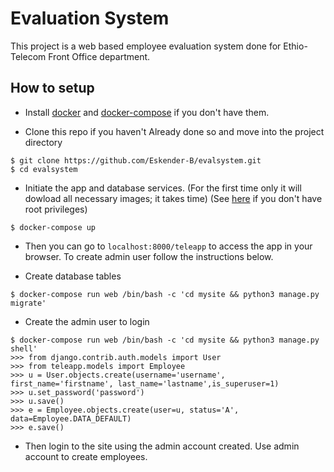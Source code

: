 # Evaluation System
This project is a web based employee evaluation system done for Ethio-Telecom Front Office department.


## How to setup
* Install [docker](https://docs.docker.com/install/) and [docker-compose](https://docs.docker.com/compose/install/) if you don't have them.

* Clone this repo if you haven't Already done so and move into the project directory
```
$ git clone https://github.com/Eskender-B/evalsystem.git
$ cd evalsystem 
```

* Initiate the app and database services.
(For the first time only it will dowload all necessary images; it takes time) 
(See [here](https://docs.docker.com/install/linux/linux-postinstall/) if you don't have root privileges)

```
$ docker-compose up
```
 
* Then you can go to `localhost:8000/teleapp` to access the app in your browser. To create admin
user follow the instructions below.


* Create database tables

```
$ docker-compose run web /bin/bash -c 'cd mysite && python3 manage.py migrate'
```

* Create the admin user to login

```
$ docker-compose run web /bin/bash -c 'cd mysite && python3 manage.py shell'
>>> from django.contrib.auth.models import User
>>> from teleapp.models import Employee
>>> u = User.objects.create(username='username', first_name='firstname', last_name='lastname',is_superuser=1)
>>> u.set_password('password')
>>> u.save()
>>> e = Employee.objects.create(user=u, status='A', data=Employee.DATA_DEFAULT)
>>> e.save()
```

* Then login to the site using the admin account created. Use admin account to create employees.
